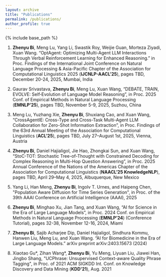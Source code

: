 ```yaml
---
layout: archive
title: "Publications"
permalink: /publications/
author_profile: true
---
```


{% include base_path %}
1. **Zhenyu Bi**, Meng Lu, Yang Li, Swastik Roy, Weijie Guan, Morteza Ziyadi, Xuan Wang. “OptAgent: Optimizing Multi-Agent LLM Interactions Through Verbal Reinforcement Learning for Enhanced Reasoning.” in Proc. Findings of the International Joint Conference on Natural Language Processing & Asia-Pacific Chapter of the Association for Computational Linguistics 2025 (**IJCNLP-AACL’25**), pages TBD, December 20-24, 2025, Mumbai, India

2. Gaurav Srivastava, **Zhenyu Bi**, Meng Lu, Xuan Wang, “DEBATE, TRAIN, EVOLVE: Self‑Evolution of Language Model Reasoning”, in Proc. 2025 Conf. of Empirical Methods in Natural Language Processing (**EMNLP’25**), pages TBD, November 5-9, 2025, Suzhou, China 

3. Meng Lu, Yuzhang Xie, **Zhenyu Bi**, Shuxiang Cao, and Xuan Wang, “CrossAgentIE: Cross-Type and Cross-Task Multi-Agent LLM Collaboration for Zero-Shot Information Extraction”, in Proc. Findings of the 63rd Annual Meeting of the Association for Computational Linguistics (**ACL’25**), pages TBD, July 27–August 1st, 2025, Vienna, Austria

4. **Zhenyu Bi**, Daniel Hajialigol, Jie Hao, Zhongkai Sun, and Xuan Wang, “StoC-TOT: Stochastic Tree-of-Thought with Constrained Decoding for Complex Reasoning in Multi-Hop Question Answering”, in Proc. 2025 Annual Conference of the Nations of the Americas Chapter of the Association for Computational Linguistics (**NAACL’25 KnowledgeNLP**), pages TBD, April 29–May 4, 2025, Albuquerque, New Mexico

5. Yang Li, Han Meng, **Zhenyu Bi**, Ingolv T. Urnes, and Haipeng Chen, "Population Aware Diffusion for Time Series Generation", in Proc. of the 39th AAAI Conference on Artificial Intelligence (AAAI), 2025

6. **Zhenyu Bi**, Minghao Xu, Jian Tang, and Xuan Wang, “AI for Science in the Era of Large Language Models”, in Proc. 2024 Conf. on Empirical Methods in Natural Language Processing (**EMNLP’24**) (Conference Tutorial), pages 32-38, November 12-16, 2024, Miami

7. **Zhenyu Bi**, Sajib Acharjee Dip, Daniel Hajialigol, Sindhura Kommu, Hanwen Liu, Meng Lu, and Xuan Wang. “AI for Biomedicine in the Era of Large Language Models.” arXiv preprint arXiv:2403.15673 (2024)

8. Xiaotao Gu\*, Zihan Wang\*, **Zhenyu Bi**, Yu Meng, Liyuan Liu, Jiawei Han, Jingbo Shang, "UCPhrase: Unsupervised Context-aware Quality Phrase Tagging", in Proc. of 2021 ACM SIGKDD Int. Conf. on Knowledge Discovery and Data Mining (**KDD'21**), Aug. 2021
